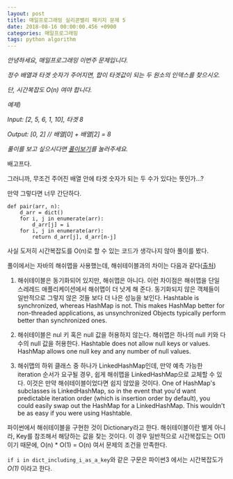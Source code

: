 ```yaml
---
layout: post
title: 매일프로그래밍 실리콘밸리 패키지 문제 5
date: 2018-08-16 00:00:00.456 +0900
categories: 매일프로그래밍
tags: python algorithm
---
```


_안녕하세요, 매일프로그래밍 이번주 문제입니다._

_정수 배열과 타겟 숫자가 주어지면, 합이 타겟값이 되는 두 원소의 인덱스를 찾으시오._

_단, 시간복잡도 O(n) 여야 합니다._

<!--more-->

_예제)_

_Input: [2, 5, 6, 1, 10], 타겟 8_

_Output: [0, 2] // 배열[0] + 배열[2] = 8_

_풀이를 보고 싶으시다면 [풀이보기](http://url6080.mailprogramming.com/wf/click?upn=5YNwhcR4-2FFhQA54IFFE-2FIijGnZEwyyYieIxIap6l3O-2BZn5AMtZ2VbwOCB-2FZiACtFk31Hm92xuNMDnVdoIH3LRJqFxHEo0DTfdy5aRq5IOh8KsCj-2FRfPGhUHp3X11aa-2BW6zQEF2dsTmUG-2FqVD9AcyG79Lkb7E-2FZW-2BVbuS2jkj22RYAF8HkQ-2F-2F5UUQ60pOdfAv_Zgoc2ijnN3jtNTS7ITLZKrJdLqoKRo6qqLK1adFq7tfK9Nt-2FA8Fm5b8JV9XQcPgX6Fdc06-2FHgQggKToKPYzVYO0lUJzBc2zn1dSTl6CmzQ3-2FI9kSHlFrpYUqydDmvmMS5owpamn9HC9dHI-2B-2FeLMvroGaMvCpPf351GDa6cKlSr-2BS43SAIRodwc0dipUt87oR0n488Y8jmZyYzxBBxWuPDxmiTjQqwS6zuSWM0mUd91tqXf54wdC4PjP2Q2m8Xmd8)를 눌러주세요._

배고프다.

그러니까, 무조건 주어진 배열 안에 타겟 숫자가 되는 두 수가 있다는 뜻인가...?

만약 그렇다면 너무 간단하다.

    def pair(arr, n):
        d_arr = dict()
        for i, j in enumerate(arr):
            d_arr[j] = i
        for i, j in enumerate(arr):
            return d_arr[j], d_arr[n-j]

사실 도저히 시간복잡도를 O(n)로 할 수 있는 코드가 생각나지 않아 풀이를 봤다.

풀이에서는 자바의 해쉬맵을 사용했는데, 해쉬테이블과의 차이는 다음과 같다([출처](https://stackoverflow.com/questions/40471/differences-between-hashmap-and-hashtable))

1. 해쉬테이블은 동기화되어 있지만, 해쉬맵은 아니다. 이런 차이점은 해쉬맵을 단일 스레레드 애플리케이션에서 해쉬맵이 더 낫게 해 준다. 동기화되지 않은 객체들이 일반적으로 그렇지 않은 것들 보다 더 나은 성능을 보인다. Hashtable is synchronized, whereas HashMap is not. This makes HashMap better for non-threaded applications, as unsynchronized Objects typically perform better than synchronized ones.

2. 해쉬테이블은 nul 키 혹은 null 값을 허용하지 않는다. 해쉬맵은 하나의 null 키와 다수의 null 값을 허용한다. Hashtable does not allow null keys or values. HashMap allows one null key and any number of null values.

3. 해쉬맵의 하위 클래스 중 하나가 LinkedHashMap인데, 만약 예측 가능한 iteration 순서가 요구될 경우, 쉽게 해쉬맵을 LinkedHashMap으로 교체할 수 있다. 이것은 만약 해쉬테이블이었다면 쉽지 않았을 것이다. One of HashMap's subclasses is LinkedHashMap, so in the event that you'd want predictable iteration order (which is insertion order by default), you could easily swap out the HashMap for a LinkedHashMap. This wouldn't be as easy if you were using Hashtable.

파이썬에서 해쉬테이블을 구현한 것이 Dictionary라고 한다. 해쉬테이블이란 별게 아니라, Key를 참조해서 해당하는 값을 찾는 것이다. 이 경우 일반적으로 시간복잡도는 O(1)이기 때문에, O(n) \* O(1) = O(n) 여서 문제의 조건을 만족한다.

`if i in dict_including_i_as_a_key`와 같은 구문은 파이썬3 에서는 시간복잡도가 _O(1)_ 이라고 한다.
